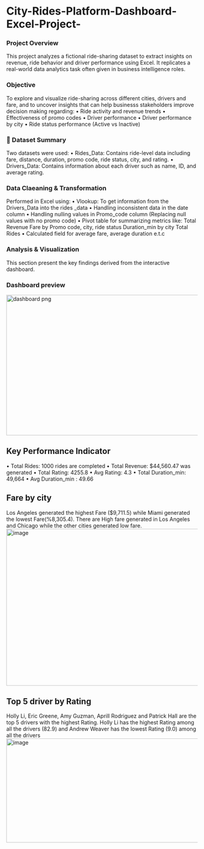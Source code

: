 # City-Rides-Platform-Dashboard-Excel-Project-
### Project Overview
This project analyzes a fictional ride-sharing dataset to extract insights on revenue, ride behavior and driver performance using Excel. It replicates a real-world data analytics task often given in business intelligence roles.
### Objective
To explore and visualize ride-sharing across different cities, drivers and fare, and to uncover insights that can help businesss stakeholders improve decision making regarding:
        •  Ride activity and revenue trends
	•  Effectiveness of promo codes
	•  Driver performance
	•  Driver performance by city
	•  Ride status performance (Active vs Inactive)
 ### 🧾 Dataset Summary
  Two datasets were used:
	•	Rides_Data: Contains ride-level data including fare, distance, duration, promo code, ride status, city, and rating.
	•	Drivers_Data: Contains information about each driver such as name, ID, and average rating.
 ### Data Claeaning & Transformation
 Performed in Excel using:
 • Vlookup: To get information from the Drivers_Data into the rides _data
 • Handling inconsistent data in the date column
 • Handling nulling values in Promo_code column (Replacing null values with no promo code)
 • Pivot table for summarizing metrics like: 
   Total Revenue
   Fare by Promo code, city, ride status
   Duration_min by city
   Total Rides
 • Calculated field for average fare, average duration e.t.c
 ### Analysis & Visualization
 This section present the key findings derived from the interactive dashboard.
 ### Dashboard preview
<img width="876" height="370" alt="dashboard png" src="https://github.com/user-attachments/assets/51a41867-6ca9-4240-86a5-9b97ff10a668" />

## Key Performance Indicator
• Total Rides: 1000 rides are completed
• Total Revenue: $44,560.47 was generated
• Total Rating: 4255.8
• Avg Rating: 4.3
• Total Duration_min: 49,664
• Avg Duration_min : 49.66

## Fare by city
 Los Angeles generated the highest Fare ($9,711.5) while Miami generated the lowest Fare(%8,305.4). There are High fare generated in Los Angeles and Chicago while the other cities generated  low fare.
<img width="788" height="413" alt="image" src="https://github.com/user-attachments/assets/a9f9c74f-a63a-43fd-b80e-e92e00ce488a" />

## Top 5 driver by Rating
Holly Li, Eric Greene, Amy Guzman, Aprill Rodriguez and Patrick Hall are the top 5 drivers with the highest Rating. Holly Li has the highest Rating among all the drivers (82.9) and Andrew Weaver has the lowest Rating (9.0) among all the drivers
<img width="507" height="274" alt="image" src="https://github.com/user-attachments/assets/971e4f52-d2a1-4d67-9db9-5852227de0e9" />


